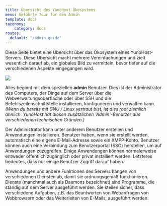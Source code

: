 ```yaml
---
title: Übersicht des YunoHost Ökosystems
menu: Geführte Tour für den Admin 
template: docs
taxonomy:
    category: docs
routes:
  default: '/admin_guide'
---
```


Diese Seite bietet eine Übersicht über das Ökosystem eines YunoHost-Servers. Diese Übersicht macht mehrere Vereinfachungen und zielt wesentlich darauf ab, ein globales Bild zu vermitteln, bevor tiefer auf die verschiedenen Aspekte eingegangen wird.


![](image://ecosystem.png)

Alles beginnt mit dem speziellen **admin** Benutzer. Dies ist der Administrator des Computers, der Dinge auf dem Server über die Webverwaltungsoberfläche oder über SSH und die Befehlszeilenschnittstelle installieren, konfigurieren und verwalten kann. *(Wenn du bereits mit GNU / Linux vertraut bist, ist dies root ziemlich ähnlich. YunoHost hat diesen zusätzlichen 'Admin'-Benutzer aus verschiedenen technischen Gründen.)*

Der Administrator kann unter anderem Benutzer erstellen und Anwendungen installieren. Benutzer haben, wenn sie erstellt werden, automatisch eine eigene E-Mail-Adresse sowie ein XMPP-Konto. Benutzer können auch eine Verbindung zum Benutzerportal (SSO) herstellen, um auf Anwendungen zuzugreifen. Einige Anwendungen können normalerweise entweder öffentlich zugänglich oder privat installiert werden. Letzteres bedeutes, dass nur einige Benutzer Zugriff darauf haben.

Anwendungen und andere Funktionen des Servers hängen von verschiedenen Diensten ab, damit sie ordnungsgemäß funktionieren. Dienste (manchmal auch als Daemons bezeichnet) sind Programme, die ständig auf dem Server ausgeführt werden. Sie stellen sicher, dass verschiedene Aufgaben, z.B. das Beantworten von Webanfragen von Webbrowsern oder das Weiterleiten von E-Mails, ausgeführt werden. 
